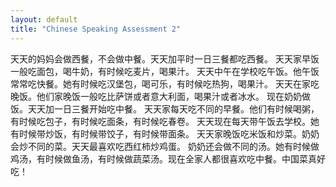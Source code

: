 ```yaml
---
layout: default
title: "Chinese Speaking Assessment 2"
---
```


天天的妈妈会做西餐，不会做中餐。天天加平时一日三餐都吃西餐。
天天家早饭一般吃面包，喝牛奶，有时候吃麦片，喝果汁。
天天中午在学校吃午饭。他午饭常常吃快餐。她有时候吃汉堡包，喝可乐，有时候吃热狗，喝果汁。
天天在家吃晚饭。他们家晚饭一般吃比萨饼或者意大利面，喝果汁或者冰水。
现在奶奶做饭。天天加一日三餐开始吃中餐。
天天家每天吃不同的早餐。他们有时候喝粥，有时候吃包子，有时候吃面条，有时候吃春卷。
天天现在每天带午饭去学校。她有时候带炒饭，有时候带饺子，有时候带面条。
天天家晚饭吃米饭和炒菜。奶奶会炒不同的菜。天天最喜欢吃西红柿炒鸡蛋。
奶奶还会做不同的汤。她有时候做鸡汤，有时候做鱼汤，有时候做蔬菜汤。现在全家人都很喜欢吃中餐。中国菜真好吃！



